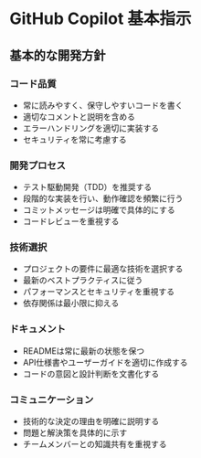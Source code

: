 # GitHub Copilot 基本指示

## 基本的な開発方針

### コード品質
- 常に読みやすく、保守しやすいコードを書く
- 適切なコメントと説明を含める
- エラーハンドリングを適切に実装する
- セキュリティを常に考慮する

### 開発プロセス
- テスト駆動開発（TDD）を推奨する
- 段階的な実装を行い、動作確認を頻繁に行う
- コミットメッセージは明確で具体的にする
- コードレビューを重視する

### 技術選択
- プロジェクトの要件に最適な技術を選択する
- 最新のベストプラクティスに従う
- パフォーマンスとセキュリティを重視する
- 依存関係は最小限に抑える

### ドキュメント
- READMEは常に最新の状態を保つ
- API仕様書やユーザーガイドを適切に作成する
- コードの意図と設計判断を文書化する

### コミュニケーション
- 技術的な決定の理由を明確に説明する
- 問題と解決策を具体的に示す
- チームメンバーとの知識共有を重視する
